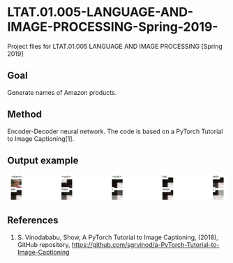 # LTAT.01.005-LANGUAGE-AND-IMAGE-PROCESSING-Spring-2019-
Project files for LTAT.01.005 LANGUAGE AND IMAGE PROCESSING [Spring 2019]

## Goal

Generate names of Amazon products.

## Method

Encoder-Decoder neural network. The code is based on a PyTorch Tutorial to Image Captioning[1].

## Output example

![Example](/img/example.jpg?raw=true "Caption Example")

## References

1) S. Vinodababu, Show, A PyTorch Tutorial to Image Captioning, (2018), GitHub repository, https://github.com/sgrvinod/a-PyTorch-Tutorial-to-Image-Captioning

